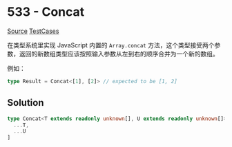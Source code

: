 # 533 - Concat

[Source](https://github.com/lybenson/ts-checker/blob/master/src/533-easy-concat/template.ts) [TestCases](https://github.com/lybenson/ts-checker/blob/master/src/533-easy-concat/test-cases.ts)

在类型系统里实现 JavaScript 内置的 `Array.concat` 方法，这个类型接受两个参数，返回的新数组类型应该按照输入参数从左到右的顺序合并为一个新的数组。

例如：

```ts
type Result = Concat<[1], [2]> // expected to be [1, 2]
```

## Solution

```ts
type Concat<T extends readonly unknown[], U extends readonly unknown[]> = [
  ...T,
  ...U
]
```
